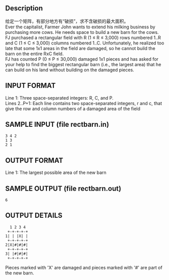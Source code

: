 ## Description  
给定一个矩阵，有部分地方有“破损”，求不含破损的最大面积。  
Ever the capitalist, Farmer John wants to extend his milking business by purchasing more cows. He needs space to build a new barn for the cows.  
FJ purchased a rectangular field with R (1 ≤ R ≤ 3,000) rows numbered 1..R and C (1 ≤ C ≤ 3,000) columns numbered 1..C. Unfortunately, he realized too late that some 1x1 areas in the field are damaged, so he cannot build the barn on the entire RxC field.  
FJ has counted P (0 ≤ P ≤ 30,000) damaged 1x1 pieces and has asked for your help to find the biggest rectangular barn (i.e., the largest area) that he can build on his land without building on the damaged pieces.  
## INPUT FORMAT  
Line 1: Three space-separated integers: R, C, and P.  
Lines 2..P+1: Each line contains two space-separated integers, r and c, that give the row and column numbers of a damaged area of the field  
## SAMPLE INPUT (file rectbarn.in)  
```  
3 4 2  
1 3  
2 1  
```  
## OUTPUT FORMAT  
Line 1: The largest possible area of the new barn  
## SAMPLE OUTPUT (file rectbarn.out)  
```  
6  
```  
## OUTPUT DETAILS  
```  
  1 2 3 4  
 +-+-+-+-+  
1| | |X| |
 +-+-+-+-+  
2|X|#|#|#|
 +-+-+-+-+  
3| |#|#|#|
 +-+-+-+-+  
```  
Pieces marked with 'X' are damaged and pieces marked with '#' are part of the new barn.   